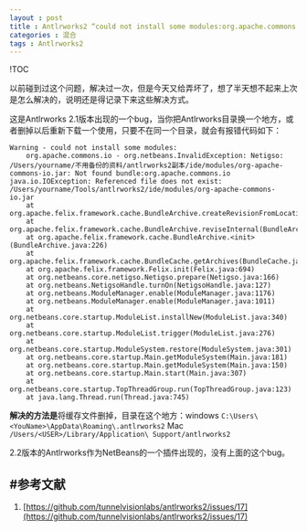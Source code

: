 ```yaml
---
layout : post
title : Antlrworks2 “could not install some modules:org.apache.commons.io” Bug 解决
categories : 混合
tags : Antlrworks2
---
```

!TOC

以前碰到过这个问题，解决过一次，但是今天又给弄坏了，想了半天想不起来上次是怎么解决的，说明还是得记录下来这些解决方式。

这是Antlrworks 2.1版本出现的一个bug，当你把Antlrworks目录换一个地方，或者删掉以后重新下载一个使用，只要不在同一个目录，就会有报错代码如下：

```
Warning - could not install some modules:
	org.apache.commons.io - org.netbeans.InvalidException: Netigso: /Users/yourname/不用备份的资料/antlrworks2副本/ide/modules/org-apache-commons-io.jar: Not found bundle:org.apache.commons.io
java.io.IOException: Referenced file does not exist: /Users/yourname/Tools/antlrworks2/ide/modules/org-apache-commons-io.jar
	at org.apache.felix.framework.cache.BundleArchive.createRevisionFromLocation(BundleArchive.java:852)
	at org.apache.felix.framework.cache.BundleArchive.reviseInternal(BundleArchive.java:550)
	at org.apache.felix.framework.cache.BundleArchive.<init>(BundleArchive.java:226)
	at org.apache.felix.framework.cache.BundleCache.getArchives(BundleCache.java:247)
	at org.apache.felix.framework.Felix.init(Felix.java:694)
	at org.netbeans.core.netigso.Netigso.prepare(Netigso.java:166)
	at org.netbeans.NetigsoHandle.turnOn(NetigsoHandle.java:127)
	at org.netbeans.ModuleManager.enable(ModuleManager.java:1176)
	at org.netbeans.ModuleManager.enable(ModuleManager.java:1011)
	at org.netbeans.core.startup.ModuleList.installNew(ModuleList.java:340)
	at org.netbeans.core.startup.ModuleList.trigger(ModuleList.java:276)
	at org.netbeans.core.startup.ModuleSystem.restore(ModuleSystem.java:301)
	at org.netbeans.core.startup.Main.getModuleSystem(Main.java:181)
	at org.netbeans.core.startup.Main.getModuleSystem(Main.java:150)
	at org.netbeans.core.startup.Main.start(Main.java:307)
	at org.netbeans.core.startup.TopThreadGroup.run(TopThreadGroup.java:123)
	at java.lang.Thread.run(Thread.java:745)
```

**解决的方法是**将缓存文件删掉，目录在这个地方：windows `C:\Users\<YouName>\AppData\Roaming\.antlrworks2` Mac `/Users/<USER>/Library/Application\ Support/antlrworks2`

2.2版本的Antlrworks作为NetBeans的一个插件出现的，没有上面的这个bug。

#参考文献
---
1. [https://github.com/tunnelvisionlabs/antlrworks2/issues/17](https://github.com/tunnelvisionlabs/antlrworks2/issues/17)